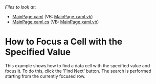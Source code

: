 <!-- default file list -->
*Files to look at*:

* [MainPage.xaml](./CS/FocusingCellsWithSpecifiedValue/MainPage.xaml) (VB: [MainPage.xaml.vb](./VB/FocusingCellsWithSpecifiedValue/MainPage.xaml.vb))
* [MainPage.xaml.cs](./CS/FocusingCellsWithSpecifiedValue/MainPage.xaml.cs) (VB: [MainPage.xaml.vb](./VB/FocusingCellsWithSpecifiedValue/MainPage.xaml.vb))
<!-- default file list end -->
# How to Focus a Cell with the Specified Value


<p>This example shows how to find a data cell with the specified value and focus it. To do this, click the 'Find Next' button. The search is performed starting from the currently focused row.</p>

<br/>


